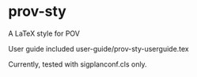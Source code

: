 # prov-sty
A LaTeX style for POV

User guide included  user-guide/prov-sty-userguide.tex

Currently, tested with sigplanconf.cls only.
